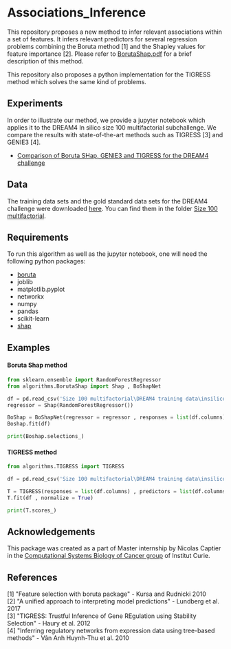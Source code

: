 # Associations_Inference

This repository proposes a new method to infer relevant associations within a set of features. It infers relevant predictors for several regression problems combining the Boruta method [1] and the Shapley values for feature importance [2]. Please refer to [BorutaShap.pdf](BorutaShap.pdf) for a brief description of this method. 

This repository also proposes a python implementation for the TIGRESS method which solves the same kind of problems.

## Experiments

In order to illustrate our method, we provide a jupyter notebook which applies it to the DREAM4 In silico size 100 multifactorial subchallenge. We compare the results with state-of-the-art methods such as TIGRESS [3] and GENIE3 [4].
* [Comparison of Boruta SHap, GENIE3 and TIGRESS for the DREAM4 challenge](DREAM4_challenge.ipynb)

## Data 

The training data sets and the gold standard data sets for the DREAM4 challenge were downloaded [here](http://dreamchallenges.org/project/dream4-in-silico-network-challenge/). You can find them in the folder [Size 100 multifactorial](https://github.com/ncaptier/Associations_Inference/tree/master/Size%20100%20multifactorial).

## Requirements

To run this algorithm as well as the jupyter notebook, one will need the following python packages:
* [boruta](https://github.com/scikit-learn-contrib/boruta_py)
* joblib
* matplotlib.pyplot
* networkx
* numpy
* pandas
* scikit-learn
* [shap](https://github.com/slundberg/shap)

## Examples

#### Boruta Shap method

```python
from sklearn.ensemble import RandomForestRegressor
from algorithms.BorutaShap import Shap , BoShapNet

df = pd.read_csv('Size 100 multifactorial\DREAM4 training data\insilico_size100_1_multifactorial.tsv' , sep = '\t')
regressor = Shap(RandomForestRegressor())

BoShap = BoShapNet(regressor = regressor , responses = list(df.columns) , predictors = list(df.columns) , n_jobs = -1)
Boshap.fit(df)

print(Boshap.selections_)
```

#### TIGRESS method

```python
from algorithms.TIGRESS import TIGRESS

df = pd.read_csv('Size 100 multifactorial\DREAM4 training data\insilico_size100_1_multifactorial.tsv' , sep = '\t')

T = TIGRESS(responses = list(df.columns) , predictors = list(df.columns))
T.fit(df , normalize = True)

print(T.scores_)
```
## Acknowledgements

This package was created as a part of Master internship by Nicolas Captier in the [Computational Systems Biology of Cancer group](http://sysbio.curie.fr) of Institut Curie.

## References
[1] "Feature selection with boruta package" - Kursa and Rudnicki 2010   
[2] "A unified approach to interpreting model predictions" - Lundberg et al. 2017   
[3] "TIGRESS: Trustful Inference of Gene REgulation using Stability Selection" - Haury et al. 2012   
[4] "Inferring regulatory networks from expression data using tree-based methods" - Vân Anh Huynh-Thu et al. 2010    